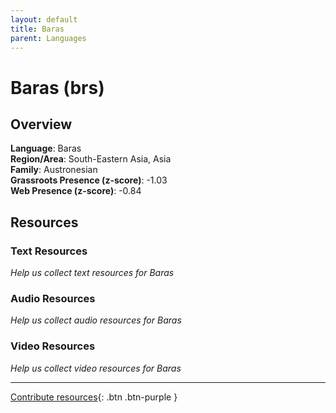 ```yaml
---
layout: default
title: Baras
parent: Languages
---
```


# Baras (brs)

## Overview

**Language**: Baras  
**Region/Area**: South-Eastern Asia, Asia  
**Family**: Austronesian  
**Grassroots Presence (z-score)**: -1.03  
**Web Presence (z-score)**: -0.84  

## Resources

### Text Resources
*Help us collect text resources for Baras*

### Audio Resources
*Help us collect audio resources for Baras*

### Video Resources
*Help us collect video resources for Baras*

---

[Contribute resources](https://forms.office.com/e/1SfLJx3u1r){: .btn .btn-purple }
